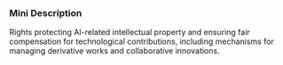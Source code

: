 ### Mini Description

Rights protecting AI-related intellectual property and ensuring fair compensation for technological contributions, including mechanisms for managing derivative works and collaborative innovations.
